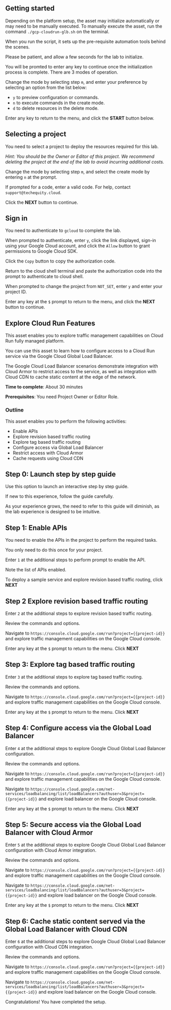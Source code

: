 ## Getting started

Depending on the platform setup, the asset may initialize automatically or may need to be manually executed. To manually execute the asset, run the command `./gcp-cloudrun-glb.sh` on the terminal.

When you run the script, it sets up the pre-requisite automation tools behind the scenes. 

Please be patient, and allow a few seconds for the lab to initialize. 

You will be promted to enter any key to continue once the initialization process is complete.
There are 3 modes of operation. 

Change the mode by selecting step `m`, and enter your preference by selecting an option from the list below:

- `y` to preview configuration or commands.
- `n` to execute commands in the create mode.
- `d` to delete resources in the delete mode.

Enter any key to return to the menu, and click the **START** button below.

## Selecting a project

You need to select a project to deploy the resources required for this lab.

*Hint: You should be the Owner or Editor of this project. We recommend deleting the project at the end of the lab to avoid incurring additional costs.*

Change the mode by selecting step `m`, and select the create mode by entering `n` at the prompt.

If prompted for a code, enter a valid code. For help, contact `support@techequity.cloud`.

Click the **NEXT** button to continue.

## Sign in

You need to authenticate to `gcloud` to complete the lab.

When prompted to authenticate, enter `y`, click the link displayed, sign-in using your Google Cloud account, and click the `Allow` button to grant permissions to Google Cloud SDK. 

Click the `Copy` button to copy the authorization code. 

Return to the cloud shell terminal and paste the authorization code into the prompt to authenticate to cloud shell.

When prompted to change the project from `NOT_SET`, enter `y` and enter your project ID. 

Enter any key at the `$` prompt to return to the menu, and click the **NEXT** button to continue.


## Explore Cloud Run Features

This asset enables you to explore traffic management capabilities on Cloud Run fully managed platform. 

You can use this asset to learn how to configure access to a Cloud Run service via the Google Cloud Global Load Balancer. 

The Google Cloud Load Balancer scenarios demonstrate integration with Cloud Armor to restrict access to the service, as well as integration with Cloud CDN to cache static content at the edge of the network.

**Time to complete**: About 30 minutes

**Prerequisites**: You need Project Owner or Editor Role.

### Outline

This asset enables you to perform the following activities:

- Enable APIs
- Explore revision based traffic routing 
- Explore tag based traffic routing 
- Configure access via Global Load Balancer 
- Restrict access with Cloud Armor 
- Cache requests using Cloud CDN 

## Step 0: Launch step by step guide

Use this option to launch an interactive step by step guide. 

If new to this experience, follow the guide carefully. 

As your experience grows, the need to refer to this guide will diminish, as the lab experience is designed to be intuitive.

## Step 1: Enable APIs

You need to enable the APIs in the project to perform the required tasks. 

You only need to do this once for your project. 

Enter `1` at the additional steps to perform prompt to enable the API.  

Note the list of APIs enabled.

To deploy a sample service and explore revision based traffic routing, click **NEXT** 

## Step 2 Explore revision based traffic routing

Enter `2` at the additional steps to explore revision based traffic routing.

Review the commands and options.

Navigate to `https://console.cloud.google.com/run?project={{project-id}}` and explore traffic management capabilities on the Google Cloud console.

Enter any key at the `$` prompt to return to the menu. Click **NEXT**

## Step 3: Explore tag based traffic routing

Enter `3` at the additional steps to explore tag based traffic routing.

Review the commands and options.

Navigate to `https://console.cloud.google.com/run?project={{project-id}}` and explore traffic management capabilities on the Google Cloud console.

Enter any key at the `$` prompt to return to the menu. Click **NEXT**

## Step 4: Configure access via the Global Load Balancer

Enter `4` at the additional steps to explore Google Cloud Global Load Balancer configuration.

Review the commands and options.

Navigate to `https://console.cloud.google.com/run?project={{project-id}}` and explore traffic management capabilities on the Google Cloud console.

Navigate to `https://console.cloud.google.com/net-services/loadbalancing/list/loadBalancers?authuser=3&project={{project-id}}` and explore load balancer on the Google Cloud console.

Enter any key at the `$` prompt to return to the menu. Click **NEXT**

## Step 5: Secure access via the Global Load Balancer with Cloud Armor

Enter `5` at the additional steps to explore Google Cloud Global Load Balancer configuration with Cloud Armor integration.

Review the commands and options.

Navigate to `https://console.cloud.google.com/run?project={{project-id}}` and explore traffic management capabilities on the Google Cloud console.

Navigate to `https://console.cloud.google.com/net-services/loadbalancing/list/loadBalancers?authuser=3&project={{project-id}}` and explore load balancer on the Google Cloud console.

Enter any key at the `$` prompt to return to the menu. Click **NEXT**

## Step 6: Cache static content served via the Global Load Balancer with Cloud CDN

Enter `6` at the additional steps to explore Google Cloud Global Load Balancer configuration with Cloud CDN integration.

Review the commands and options.

Navigate to `https://console.cloud.google.com/run?project={{project-id}}` and explore traffic management capabilities on the Google Cloud console.

Navigate to `https://console.cloud.google.com/net-services/loadbalancing/list/loadBalancers?authuser=3&project={{project-id}}` and explore load balancer on the Google Cloud console.

Congratulations! You have completed the setup.
